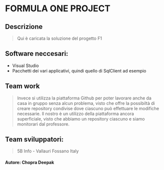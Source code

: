 # FORMULA ONE PROJECT

## Descrizione
>Qui è caricata la soluzione del progetto F1

## Software neccesari:
* Visual Studio
* Pacchetti dei vari applicativi, quindi quello di SqlClient ad esempio

## Team work
> Invece si utilizza la piattaforma Github per poter lavorare anche da casa in gruppo senza alcun problema, visto che offre la possibiltà di creare repository condivise dove ciascuno può effettuare le modifiche necessarie. Il nostro è un utilizzo della piattaforma ancora superficiale, visto che abbiamo un repository ciascuno e siamo monitorari dal professore.

## Team sviluppatori:
> 5B Info - Vallauri Fossano Italy

#### Autore: Chopra Deepak